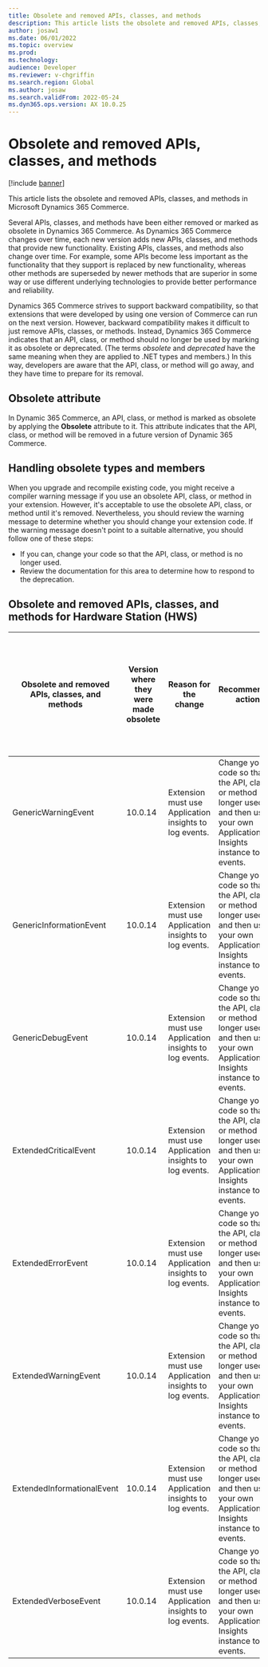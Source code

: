 ```yaml
---
title: Obsolete and removed APIs, classes, and methods
description: This article lists the obsolete and removed APIs, classes, and methods in Microsoft Dynamics 365 Commerce.
author: josaw1
ms.date: 06/01/2022
ms.topic: overview
ms.prod: 
ms.technology: 
audience: Developer
ms.reviewer: v-chgriffin
ms.search.region: Global
ms.author: josaw
ms.search.validFrom: 2022-05-24
ms.dyn365.ops.version: AX 10.0.25
---
```

# Obsolete and removed APIs, classes, and methods

[!include [banner](../includes/banner.md)]

This article lists the obsolete and removed APIs, classes, and methods in Microsoft Dynamics 365 Commerce.

Several APIs, classes, and methods have been either removed or marked as obsolete in Dynamics 365 Commerce. As Dynamics 365 Commerce changes over time, each new version adds new APIs, classes, and methods that provide new functionality. Existing APIs, classes, and methods also change over time. For example, some APIs become less important as the functionality that they support is replaced by new functionality, whereas other methods are superseded by newer methods that are superior in some way or use different underlying technologies to provide better performance and reliability.

Dynamics 365 Commerce strives to support backward compatibility, so that extensions that were developed by using one version of Commerce can run on the next version. However, backward compatibility makes it difficult to just remove APIs, classes, or methods. Instead, Dynamics 365 Commerce indicates that an API, class, or method should no longer be used by marking it as obsolete or deprecated. (The terms *obsolete* and *deprecated* have the same meaning when they are applied to .NET types and members.) In this way, developers are aware that the API, class, or method will go away, and they have time to prepare for its removal. 

## Obsolete attribute

In Dynamic 365 Commerce, an API, class, or method is marked as obsolete by applying the **Obsolete** attribute to it. This attribute indicates that the API, class, or method will be removed in a future version of Dynamic 365 Commerce.

## Handling obsolete types and members

When you upgrade and recompile existing code, you might receive a compiler warning message if you use an obsolete API, class, or method in your extension. However, it's acceptable to use the obsolete API, class, or method until it's removed. Nevertheless, you should review the warning message to determine whether you should change your extension code. If the warning message doesn't point to a suitable alternative, you should follow one of these steps:

- If you can, change your code so that the API, class, or method is no longer used.
- Review the documentation for this area to determine how to respond to the deprecation.

## Obsolete and removed APIs, classes, and methods for Hardware Station (HWS)

| Obsolete and removed APIs, classes, and methods | Version where they were made obsolete | Reason for the change | Recommended action | Version where the APIs, classes, and methods will be removed from source code | Sample code |
| ------ | ------ |------ |------- |------ |------ |
GenericWarningEvent | 10.0.14 | Extension must use Application insights to log events. | Change your code so that the API, class, or method is no longer used, and then use your own Application Insights instance to log events. | 10.0.33 | [Log extension events to Application Insights](commerce-application-insights.md) | 
GenericInformationEvent | 10.0.14 | Extension must use Application insights to log events. | Change your code so that the API, class, or method is no longer used, and then use your own Application Insights instance to log events. | 10.0.33 | [Log extension events to Application Insights](commerce-application-insights.md) |
GenericDebugEvent | 10.0.14 | Extension must use Application insights to log events. | Change your code so that the API, class, or method is no longer used, and then use your own Application Insights instance to log events. | 10.0.33 | [Log extension events to Application Insights](commerce-application-insights.md) |
ExtendedCriticalEvent | 10.0.14 | Extension must use Application insights to log events. | Change your code so that the API, class, or method is no longer used, and then use your own Application Insights instance to log events. | 10.0.33 | [Log extension events to Application Insights](commerce-application-insights.md) |
ExtendedErrorEvent | 10.0.14 | Extension must use Application insights to log events. | Change your code so that the API, class, or method is no longer used, and then use your own Application Insights instance to log events. | 10.0.33 | [Log extension events to Application Insights](commerce-application-insights.md) |
ExtendedWarningEvent | 10.0.14 | Extension must use Application insights to log events. | Change your code so that the API, class, or method is no longer used, and then use your own Application Insights instance to log events. | 10.0.33 | [Log extension events to Application Insights](commerce-application-insights.md) |
ExtendedInformationalEvent | 10.0.14 | Extension must use Application insights to log events. | Change your code so that the API, class, or method is no longer used, and then use your own Application Insights instance to log events. | 10.0.33 | [Log extension events to Application Insights](commerce-application-insights.md) |
ExtendedVerboseEvent | 10.0.14 | Extension must use Application insights to log events. | Change your code so that the API, class, or method is no longer used, and then use your own Application Insights instance to log events. | 10.0.33 | [Log extension events to Application Insights](commerce-application-insights.md) |
